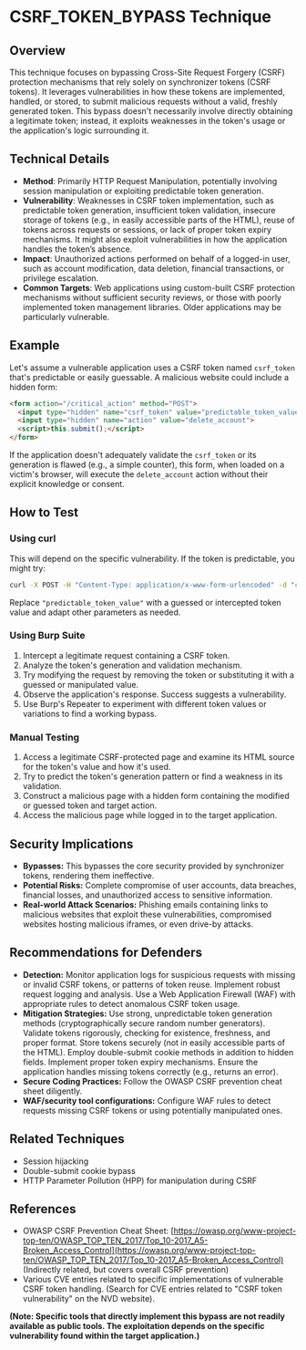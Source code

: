# CSRF_TOKEN_BYPASS Technique

## Overview

This technique focuses on bypassing Cross-Site Request Forgery (CSRF) protection mechanisms that rely solely on synchronizer tokens (CSRF tokens).  It leverages vulnerabilities in how these tokens are implemented, handled, or stored, to submit malicious requests without a valid, freshly generated token.  This bypass doesn't necessarily involve directly obtaining a legitimate token; instead, it exploits weaknesses in the token's usage or the application's logic surrounding it.


## Technical Details

- **Method**: Primarily HTTP Request Manipulation, potentially involving session manipulation or exploiting predictable token generation.
- **Vulnerability**:  Weaknesses in CSRF token implementation, such as predictable token generation, insufficient token validation, insecure storage of tokens (e.g., in easily accessible parts of the HTML), reuse of tokens across requests or sessions, or lack of proper token expiry mechanisms.  It might also exploit vulnerabilities in how the application handles the token’s absence.
- **Impact**: Unauthorized actions performed on behalf of a logged-in user, such as account modification, data deletion, financial transactions, or privilege escalation.
- **Common Targets**: Web applications using custom-built CSRF protection mechanisms without sufficient security reviews, or those with poorly implemented token management libraries.  Older applications may be particularly vulnerable.

## Example

Let's assume a vulnerable application uses a CSRF token named `csrf_token` that's predictable or easily guessable.  A malicious website could include a hidden form:

```html
<form action="/critical_action" method="POST">
  <input type="hidden" name="csrf_token" value="predictable_token_value">
  <input type="hidden" name="action" value="delete_account">
  <script>this.submit();</script>
</form>
```

If the application doesn't adequately validate the `csrf_token` or its generation is flawed (e.g., a simple counter),  this form, when loaded on a victim's browser, will execute the `delete_account` action without their explicit knowledge or consent.


## How to Test

### Using curl

This will depend on the specific vulnerability. If the token is predictable, you might try:

```bash
curl -X POST -H "Content-Type: application/x-www-form-urlencoded" -d "csrf_token=predictable_token_value&action=delete_account" "http://vulnerable-site.com/critical_action"
```

Replace `"predictable_token_value"` with a guessed or intercepted token value and adapt other parameters as needed.


### Using Burp Suite

1. Intercept a legitimate request containing a CSRF token.
2. Analyze the token's generation and validation mechanism.
3. Try modifying the request by removing the token or substituting it with a guessed or manipulated value.
4. Observe the application's response.  Success suggests a vulnerability.
5.  Use Burp's Repeater to experiment with different token values or variations to find a working bypass.


### Manual Testing

1. Access a legitimate CSRF-protected page and examine its HTML source for the token's value and how it's used.
2. Try to predict the token's generation pattern or find a weakness in its validation.
3. Construct a malicious page with a hidden form containing the modified or guessed token and target action.
4. Access the malicious page while logged in to the target application.


## Security Implications

- **Bypasses:** This bypasses the core security provided by synchronizer tokens, rendering them ineffective.
- **Potential Risks:** Complete compromise of user accounts, data breaches, financial losses, and unauthorized access to sensitive information.
- **Real-world Attack Scenarios:**  Phishing emails containing links to malicious websites that exploit these vulnerabilities, compromised websites hosting malicious iframes, or even drive-by attacks.


## Recommendations for Defenders

- **Detection:**  Monitor application logs for suspicious requests with missing or invalid CSRF tokens, or patterns of token reuse. Implement robust request logging and analysis. Use a Web Application Firewall (WAF) with appropriate rules to detect anomalous CSRF token usage.
- **Mitigation Strategies:** Use strong, unpredictable token generation methods (cryptographically secure random number generators).  Validate tokens rigorously, checking for existence, freshness, and proper format.  Store tokens securely (not in easily accessible parts of the HTML). Employ double-submit cookie methods in addition to hidden fields. Implement proper token expiry mechanisms. Ensure the application handles missing tokens correctly (e.g., returns an error).
- **Secure Coding Practices:** Follow the OWASP CSRF prevention cheat sheet diligently.
- **WAF/security tool configurations:** Configure WAF rules to detect requests missing CSRF tokens or using potentially manipulated ones.


## Related Techniques

- Session hijacking
- Double-submit cookie bypass
- HTTP Parameter Pollution (HPP) for manipulation during CSRF


## References

- OWASP CSRF Prevention Cheat Sheet: [https://owasp.org/www-project-top-ten/OWASP_TOP_TEN_2017/Top_10-2017_A5-Broken_Access_Control](https://owasp.org/www-project-top-ten/OWASP_TOP_TEN_2017/Top_10-2017_A5-Broken_Access_Control)  (Indirectly related, but covers overall CSRF prevention)
- Various CVE entries related to specific implementations of vulnerable CSRF token handling.  (Search for CVE entries related to "CSRF token vulnerability" on the NVD website).

**(Note:  Specific tools that directly implement this bypass are not readily available as public tools. The exploitation depends on the specific vulnerability found within the target application.)**

